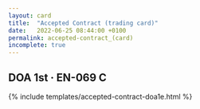 ```yaml
---
layout: card
title:  "Accepted Contract (trading card)"
date:   2022-06-25 08:44:00 +0100
permalink: accepted-contract_(card)
incomplete: true
---
```


## DOA 1st &middot; EN-069 C

{% include templates/accepted-contract-doa1e.html %}
